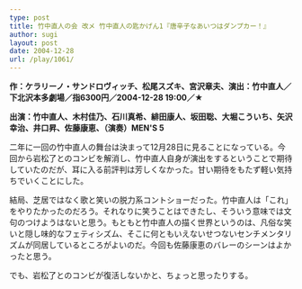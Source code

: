 ```yaml
---
type: post
title: 竹中直人の会 改メ 竹中直人の匙かげん1『唐辛子なあいつはダンプカー！』
author: sugi
layout: post
date: 2004-12-28
url: /play/1061/
---
```

**作：ケラリーノ・サンドロヴィッチ、松尾スズキ、宮沢章夫、演出：竹中直人／下北沢本多劇場／指6300円／2004-12-28 19:00／★**

**出演：竹中直人、木村佳乃、石川真希、緋田康人、坂田聡、大堀こういち、矢沢幸治、井口昇、佐藤康恵、（演奏）MEN'S 5**

二年に一回の竹中直人の舞台は決まって12月28日に見ることになっている。今回から岩松了とのコンビを解消し、竹中直人自身が演出をするということで期待していたのだが、耳に入る前評判は芳しくなかった。甘い期待をもたず軽い気持ちでいくことにした。

結局、芝居ではなく歌と笑いの脱力系コントショーだった。竹中直人は「これ」をやりたかったのだろう。それなりに笑うことはできたし、そういう意味では文句のつけようはないと思う。もともと竹中直人の描く世界というのは、凡俗な笑いと隠し味的なフェティシズム、そこに何ともいえないせつないセンチメンタリズムが同居しているところがよいのだ。今回も佐藤康恵のバレーのシーンはよかったと思う。

でも、岩松了とのコンビが復活しないかと、ちょっと思ったりする。

